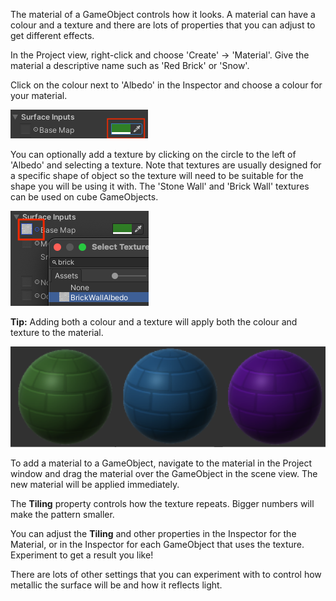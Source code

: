 The material of a GameObject controls how it looks. A material can have a colour and a texture and there are lots of properties that you can adjust to get different effects. 

In the Project view, right-click and choose 'Create' -> 'Material'. Give the material a descriptive name such as 'Red Brick' or 'Snow'. 

Click on the colour next to 'Albedo' in the Inspector and choose a colour for your material. 

![In the Material component, the box to the right of 'Albedo' is filled with the colour green.](images/base-green.png)

You can optionally add a texture by clicking on the circle to the left of 'Albedo' and selecting a texture. Note that textures are usually designed for a specific shape of object so the texture will need to be suitable for the shape you will be using it with. The 'Stone Wall' and 'Brick Wall' textures can be used on cube GameObjects. 

![In the Material component, the circle to the left of 'Base Map' is annotated. A popup window shows the Brick Wall texture. ](images/add-texture.png)

**Tip:** Adding both a colour and a texture will apply both the colour and texture to the material.

![Green, blue and purple brick materials.](images/coloured-brick.png)

To add a material to a GameObject, navigate to the material in the Project window and drag the material over the GameObject in the scene view. The new material will be applied immediately. 


The **Tiling** property controls how the texture repeats. Bigger numbers will make the pattern smaller. 

You can adjust the **Tiling** and other properties in the Inspector for the Material, or in the Inspector for each GameObject that uses the texture. Experiment to get a result you like!

There are lots of other settings that you can experiment with to control how metallic the surface will be and how it reflects light. 
